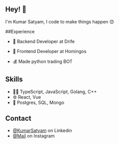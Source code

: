 ## Hey! 👋
I'm Kumar Satyam, I code to make things happen 😊

##Experience
- 🧭 Backend Developer at Drife

- 👥 Frontend Developer at Homingos

- 💰 Made python trading BOT

## Skills
- 👨‍💻 TypeScript, JavaScript, Golang, C++
- ⚙️ React, Vue
- 💽 Postgres, SQL, Mongo

## Contact
- [@KumarSatyam](https://www.linkedin.com/in/satyam432/) on Linkedin
- [@Mail](432satyam432@gmail.com) on Instagram
